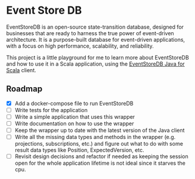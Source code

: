 # Event Store DB

EventStoreDB is an open-source state-transition database, designed for businesses that are ready to harness the true power of event-driven architecture. It is a purpose-built database for event-driven applications, with a focus on high performance, scalability, and reliability.

This project is a little playground for me to learn more about EventStoreDB and how to use it in a Scala application, using the [EventStoreDB Java for Scala](https://github.com/EventStore/EventStoreDB-Client-Java) client.

## Roadmap

- [x] Add a docker-compose file to run EventStoreDB
- [ ] Write tests for the application
- [ ] Write a simple application that uses this wrapper
- [ ] Write documentation on how to use the wrapper
- [ ] Keep the wrapper up to date with the latest version of the Java client
- [ ] Write all the missing data types and methods in the wrapper (e.g. projections, subscriptions, etc.) and figure out what to do with some result data types like Position, ExpectedVersion, etc.
- [ ] Revisit design decisions and refactor if needed as keeping the session open for the whole application lifetime is not ideal since it starves the cpu.